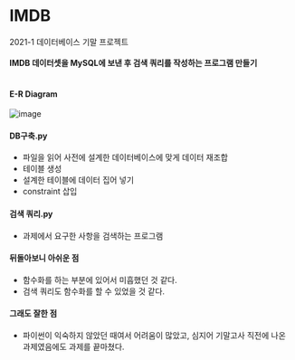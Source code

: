 # IMDB
2021-1 데이터베이스 기말 프로젝트 <br/>
<br/>
__IMDB 데이터셋을 MySQL에 보낸 후 검색 쿼리를 작성하는 프로그램 만들기__ <br/>
<br/>

#### E-R Diagram
![image](https://user-images.githubusercontent.com/60024018/159054938-32189c5c-75ed-4468-b05e-fec2dbdb9f5c.png)

#### DB구축.py
- 파일을 읽어 사전에 설계한 데이터베이스에 맞게 데이터 재조합
- 테이블 생성
- 설계한 테이블에 데이터 집어 넣기
- constraint 삽입

#### 검색 쿼리.py
- 과제에서 요구한 사항을 검색하는 프로그램

#### 뒤돌아보니 아쉬운 점
- 함수화를 하는 부분에 있어서 미흡했던 것 같다.
- 검색 쿼리도 함수화를 할 수 있었을 것 같다.

#### 그래도 잘한 점
- 파이썬이 익숙하지 않았던 때여서 어려움이 많았고, 심지어 기말고사 직전에 나온 과제였음에도 과제를 끝마쳤다.

